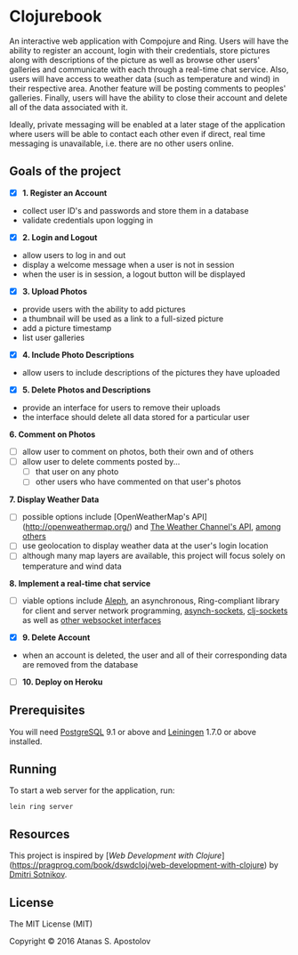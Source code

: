 # Clojurebook

An interactive web application with Compojure and Ring. Users will have the ability to register an account, login with their credentials, store pictures along with descriptions of the picture as well as browse other users' galleries and communicate with each through a real-time chat service. Also, users will have access to weather data (such as temperature and wind) in their respective area. Another feature will be posting comments to peoples' galleries. Finally, users will have the ability to close their account and delete all of the data associated with it. 

Ideally, private messaging will be enabled at a later stage of the application where users will be able to contact each other even if direct, real time messaging is unavailable, i.e. there are no other users online.

## Goals of the project 

- [x] **1. Register an Account**
 * collect user ID's and passwords and store them in a database
 * validate credentials upon logging in

- [x] **2. Login and Logout**
 * allow users to log in and out
 * display a welcome message when a user is not in session
 * when the user is in session, a logout button will be displayed

- [x] **3. Upload Photos**
 * provide users with the ability to add pictures 
 * a thumbnail will be used as a link to a full-sized picture
 * add a picture timestamp
 * list user galleries

- [x] **4. Include Photo Descriptions**
 * allow users to include descriptions of the pictures they have uploaded

- [x] **5. Delete Photos and Descriptions**
 * provide an interface for users to remove their uploads 
 * the interface should delete all data stored for a particular user

**6. Comment on Photos**
- [ ] allow user to comment on photos, both their own and of others
- [ ] allow user to delete comments posted by... 
   - [ ] that user on any photo
   - [ ] other users who have commented on that user's photos

**7. Display Weather Data**
- [ ] possible options include [OpenWeatherMap's API] (http://openweathermap.org/) and [The Weather Channel's API](http://www.wunderground.com/weather/api/?ref=twc), [among others](http://www.programmableweb.com/news/top-10-weather-apis/analysis/2014/11/13) 
- [ ] use geolocation to display weather data at the user's login location
- [ ] although many map layers are available, this project will focus solely on temperature and wind data  
 
**8. Implement a real-time chat service**
- [ ] viable options include [Aleph](https://github.com/ztellman/aleph), an asynchronous, Ring-compliant library for client and server network programming, [asynch-sockets](https://github.com/bguthrie/async-sockets), [clj-sockets](https://github.com/atroche/clj-sockets) as well as [other websocket interfaces](https://clojars.org/search?q=websockets)
 
- [x] **9. Delete Account**
 *  when an account is deleted, the user and all of their corresponding data are removed from the database
 
- [ ] **10. Deploy on Heroku**

## Prerequisites

You will need [PostgreSQL](http://www.postgresql.org/) 9.1 or above and [Leiningen][1] 1.7.0 or above installed.

[1]: https://github.com/technomancy/leiningen 

## Running

To start a web server for the application, run:

    lein ring server

## Resources

This project is inspired by [*Web Development with Clojure*] (https://pragprog.com/book/dswdcloj/web-development-with-clojure) by [Dmitri Sotnikov](https://github.com/yogthos).

## License

The MIT License (MIT)

Copyright © 2016 Atanas S. Apostolov 
